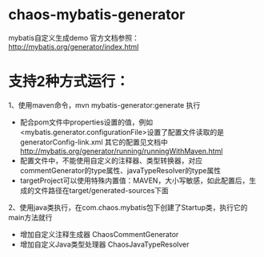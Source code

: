 # chaos-mybatis-generator
mybatis自定义生成demo
官方文档参照：http://mybatis.org/generator/index.html

# 支持2种方式运行：
1、使用maven命令，mvn mybatis-generator:generate 执行
- 配合pom文件中properties设置的值，例如<mybatis.generator.configurationFile>设置了配置文件读取的是generatorConfig-link.xml
其它的配置见文档中 http://mybatis.org/generator/running/runningWithMaven.html
- 配置文件中，不能使用自定义的注释器、类型转换器，对应commentGenerator的type属性、javaTypeResolver的type属性
- targetProject可以使用特殊内置值：MAVEN，大小写敏感，如此配置后，生成的文件路径在target/generated-sources下面

2、使用java类执行，在com.chaos.mybatis包下创建了Startup类，执行它的main方法就行
- 增加自定义注释生成器 ChaosCommentGenerator
- 增加自定义Java类型处理器 ChaosJavaTypeResolver

